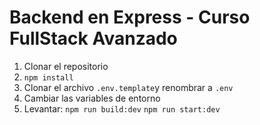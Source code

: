 # Backend en Express - Curso FullStack Avanzado

1. Clonar el repositorio
2. `npm install`
3. Clonar el archivo `.env.template`y renombrar a `.env`
4. Cambiar las variables de entorno
5. Levantar:
   `npm run build:dev`
   `npm run start:dev`
